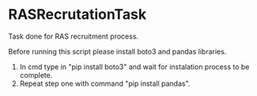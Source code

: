 # RASRecrutationTask
Task done for RAS recruitment process.

Before running this script please install boto3 and pandas libraries.

1. In cmd type in "pip install boto3" and wait for instalation process to be complete.
2. Repeat step one with command "pip install pandas".
